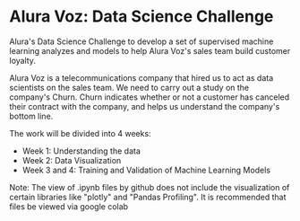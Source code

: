 # Alura Voz: Data Science Challenge

Alura's Data Science Challenge to develop a set of supervised machine learning analyzes and models to help Alura Voz's sales team build customer loyalty.

Alura Voz is a telecommunications company that hired us to act as data scientists on the sales team. We need to carry out a study on the company's Churn. Churn indicates whether or not a customer has canceled their contract with the company, and helps us understand the company's bottom line.

The work will be divided into 4 weeks:

- Week 1: Understanding the data
- Week 2: Data Visualization
- Week 3 and 4: Training and Validation of Machine Learning Models

Note: The view of .ipynb files by github does not include the visualization of certain libraries like "plotly" and "Pandas Profiling". It is recommended that files be viewed via google colab
